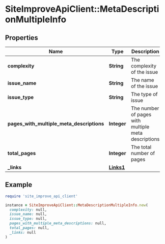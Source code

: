 # SiteImproveApiClient::MetaDescriptionMultipleInfo

## Properties

| Name | Type | Description | Notes |
| ---- | ---- | ----------- | ----- |
| **complexity** | **String** | The complexity of the issue | [default to &#39;none&#39;] |
| **issue_name** | **String** | The name of the issue | [optional] |
| **issue_type** | **String** | The type of issue | [default to &#39;unknown&#39;] |
| **pages_with_multiple_meta_descriptions** | **Integer** | The number of pages with multiple meta descriptions |  |
| **total_pages** | **Integer** | The total number of pages |  |
| **_links** | [**Links1**](Links1.md) |  | [optional] |

## Example

```ruby
require 'site_improve_api_client'

instance = SiteImproveApiClient::MetaDescriptionMultipleInfo.new(
  complexity: null,
  issue_name: null,
  issue_type: null,
  pages_with_multiple_meta_descriptions: null,
  total_pages: null,
  _links: null
)
```


